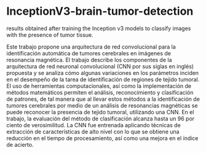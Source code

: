 # InceptionV3-brain-tumor-detection
results obtained after training the Inception v3 models to classify images with the presence of tumor tissue.


Este trabajo propone una arquitectura de red convolucional para la identificación automática
de tumores cerebrales en imágenes de resonancia magnética. El trabajo describe los
componentes de la arquitectura de red neuronal convolucional (CNN por sus siglas en inglés)
propuesta y se analiza cómo algunas variaciones en los parámetros inciden en el desempeño
de la tarea de identificación de regiones de tejido tumoral. El uso de herramientas
computacionales, así como la implementación de métodos matemáticos permiten el análisis,
reconocimiento y clasificación de patrones, de tal manera que al llevar estos métodos a la
identificación de tumores cerebrales por medio de un análisis de resonancias magnéticas se
puede reconocer la presencia de tejido tumoral, utilizando una CNN. En el trabajo, la
evaluación del método de clasificación alcanza hasta un 96 por ciento de verosimilitud. La
CNN fue entrenada aplicando técnicas de extracción de características de alto nivel con lo
que se obtiene una reducción en el tiempo de procesamiento, así como una mejora en el
índice de acierto.
